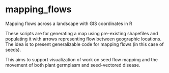 # mapping_flows
Mapping flows across a landscape with GIS coordinates in R

These scripts are for generating a map using pre-existing shapefiles and populating it with arrows representing flow between geographic locations. The idea is to present generalizable code for mapping flows (in this case of seeds).

This aims to support visualization of work on seed flow mapping and the movement of both plant germplasm and seed-vectored disease.
